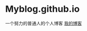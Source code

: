 # Myblog.github.io
一个努力的普通人的个人博客
[我的博客]([index.html](https://houli123.github.io/Myblog.github.io/))
